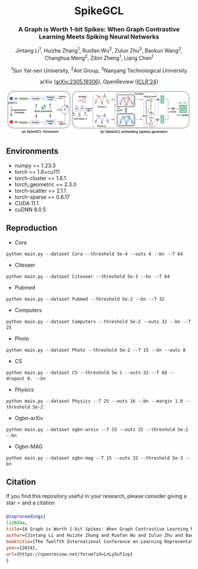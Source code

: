 <div align="center">
<h1>SpikeGCL</h1>
<h3>A Graph is Worth 1-bit Spikes: When Graph Contrastive Learning Meets Spiking Neural Networks</h3>

Jintang Li<sup>1</sup>, Huizhe Zhang<sup>1</sup>, Ruofan Wu<sup>2</sup>, Zulun Zhu<sup>3</sup>, Baokun Wang<sup>2</sup>, Changhua Meng<sup>2</sup>, Zibin Zheng<sup>1</sup>, Liang Chen<sup>1</sup>

<sup>1</sup>Sun Yat-sen University, <sup>2</sup>Ant Group, <sup>3</sup>Nanyang Technological University
 

arXiv ([arXiv:2305.19306](https://arxiv.org/abs/2305.19306)),
OpenReview ([ICLR'24](https://openreview.net/forum?id=LnLySuf1vp))

</div>

<div align="center">
  <img src="imgs/spikegcl.png"/>
</div>


## Environments
+ numpy == 1.23.3
+ torch == 1.8+cu111
+ torch-cluster == 1.6.1
+ torch_geometric == 2.3.0
+ torch-scatter == 2.1.1
+ torch-sparse == 0.6.17
+ CUDA 11.1
+ cuDNN 8.0.5


## Reproduction

+ Cora
```
python main.py --dataset Cora --threshold 5e-4 --outs 4 --bn --T 64
```
+ Citeseer
```
python main.py --dataset Citeseer --threshold 5e-3 --bn --T 64
```
+ Pubmed
```
python main.py --dataset Pubmed --threshold 5e-2 --bn --T 32
```
+ Computers
```
python main.py --dataset Computers --threshold 5e-2 --outs 32 --bn --T 25
```
+ Photo 
```
python main.py --dataset Photo --threshold 5e-2 --T 15 --bn --outs 8
```
+ CS
```
python main.py --dataset CS --threshold 5e-1 --outs 32 --T 60 --dropout 0. --bn
```
+ Physics 
```
python main.py --dataset Physics --T 25 --outs 16 --bn --margin 1.0 --threshold 5e-2
```
+ Ogbn-arXiv
```
python main.py --dataset ogbn-arxiv --T 15 --outs 32 --threshold 5e-2 --bn
```
+ Ogbn-MAG
```
python main.py --dataset ogbn-mag --T 15 --outs 32 --threshold 5e-3 --bn
```

## Citation
If you find this repository useful in your research, please consider giving a star ⭐ and a citation

```bibtex
@inproceedings{
li2024a,
title={A Graph is Worth 1-bit Spikes: When Graph Contrastive Learning Meets Spiking Neural Networks},
author={Jintang Li and Huizhe Zhang and Ruofan Wu and Zulun Zhu and Baokun Wang and Changhua Meng and Zibin Zheng and Liang Chen},
booktitle={The Twelfth International Conference on Learning Representations},
year={2024},
url={https://openreview.net/forum?id=LnLySuf1vp}
}
```
